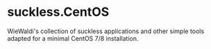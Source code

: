 # suckless.CentOS
WieWaldi's collection of suckless applications and other simple tools adapted for a minimal CentOS 7/8 installation.
